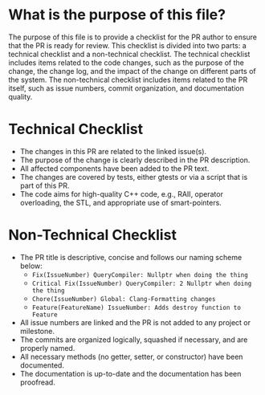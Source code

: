 # What is the purpose of this file?
The purpose of this file is to provide a checklist for the PR author to ensure that the PR is ready for review. 
This checklist is divided into two parts: a technical checklist and a non-technical checklist. 
The technical checklist includes items related to the code changes, such as the purpose of the change, the change log, and the impact of the change on different parts of the system. 
The non-technical checklist includes items related to the PR itself, such as issue numbers, commit organization, and documentation quality.

# Technical Checklist
- The changes in this PR are related to the linked issue(s).
- The purpose of the change is clearly described in the PR description.
- All affected components have been added to the PR text.
- The changes are covered by tests, either gtests or via a script that is part of this PR.
- The code aims for high-quality C++ code, e.g., RAII, operator overloading, the STL, and appropriate use of smart-pointers. 

# Non-Technical Checklist
- The PR title is descriptive, concise and follows our naming scheme below:
  - `Fix(IssueNumber) QueryCompiler: Nullptr when doing the thing`
  - `Critical Fix(IssueNumber) QueryCompiler: 2 Nullptr when doing the thing`
  - `Chore(IssueNumber) Global: Clang-Formatting changes`
  - `Feature(FeatureName) IssueNumber: Adds destroy function to Feature`
- All issue numbers are linked and the PR is not added to any project or milestone.
- The commits are organized logically, squashed if necessary, and are properly named.
- All necessary methods (no getter, setter, or constructor) have been documented.
- The documentation is up-to-date and the documentation has been proofread.
